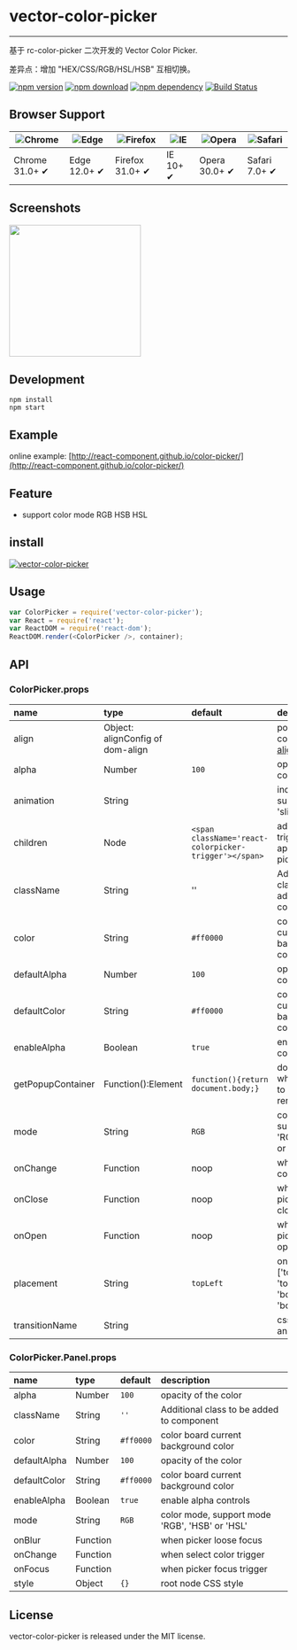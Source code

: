 # vector-color-picker

---

基于 rc-color-picker 二次开发的 Vector Color Picker.

差异点：增加 "HEX/CSS/RGB/HSL/HSB" 互相切换。

[![npm version](http://img.shields.io/npm/v/vector-color-picker.svg)](https://www.npmjs.org/package/vector-color-picker)
[![npm download](http://img.shields.io/npm/dm/vector-color-picker.svg)](https://www.npmjs.org/package/vector-color-picker)
[![npm dependency](https://david-dm.org/react-component/color-picker.svg)](https://david-dm.org/react-component/color-picker)
[![Build Status](https://travis-ci.org/react-component/color-picker.svg?branch=master)](https://travis-ci.org/react-component/color-picker)

## Browser Support

| ![Chrome](https://raw.github.com/alrra/browser-logos/master/src/chrome/chrome_48x48.png) | ![Edge](https://raw.github.com/alrra/browser-logos/master/src/edge/edge_48x48.png) | ![Firefox](https://raw.github.com/alrra/browser-logos/master/src/firefox/firefox_48x48.png) | ![IE](https://raw.github.com/alrra/browser-logos/master/src/archive/internet-explorer_9-11/internet-explorer_9-11_48x48.png) | ![Opera](https://raw.github.com/alrra/browser-logos/master/src/opera/opera_48x48.png) | ![Safari](https://raw.github.com/alrra/browser-logos/master/src/safari/safari_48x48.png) |
| ---------------------------------------------------------------------------------------- | ---------------------------------------------------------------------------------- | ------------------------------------------------------------------------------------------- | ---------------------------------------------------------------------------------------------------------------------------- | ------------------------------------------------------------------------------------- | ---------------------------------------------------------------------------------------- |
| Chrome 31.0+ ✔                                                                           | Edge 12.0+ ✔                                                                       | Firefox 31.0+ ✔                                                                             | IE 10+ ✔                                                                                                                     | Opera 30.0+ ✔                                                                         | Safari 7.0+ ✔                                                                            |

## Screenshots

<img src=https://cloud.githubusercontent.com/assets/1292082/8275606/8608e8f8-18db-11e5-8d10-703253db2a4f.png width=238 />

## Development

```
npm install
npm start
```

## Example

online example: [http://react-component.github.io/color-picker/](http://react-component.github.io/color-picker/)

## Feature

- support color mode RGB HSB HSL

## install

[![vector-color-picker](https://nodei.co/npm/vector-color-picker.png)](https://npmjs.org/package/vector-color-picker)

## Usage

```js
var ColorPicker = require('vector-color-picker');
var React = require('react');
var ReactDOM = require('react-dom');
ReactDOM.render(<ColorPicker />, container);
```

## API

### ColorPicker.props

| name              | type                             | default                                               | description                                                              |
| :---------------- | :------------------------------- | :---------------------------------------------------- | :----------------------------------------------------------------------- |
| align             | Object: alignConfig of dom-align |                                                       | popup 's align config [dom-align](https://github.com/yiminghe/dom-align) |
| alpha             | Number                           | `100`                                                 | opacity of the color                                                     |
| animation         | String                           |                                                       | index.css support 'slide-up'                                             |
| children          | Node                             | `<span className='react-colorpicker-trigger'></span>` | additional trigger appended to picker                                    |
| className         | String                           | ''                                                    | Aditional class to be added to component                                 |
| color             | String                           | `#ff0000`                                             | color board current background color                                     |
| defaultAlpha      | Number                           | `100`                                                 | opacity of the color                                                     |
| defaultColor      | String                           | `#ff0000`                                             | color board current background color                                     |
| enableAlpha       | Boolean                          | `true`                                                | enable alpha controls                                                    |
| getPopupContainer | Function():Element               | `function(){return document.body;}`                   | dom node where picker to be rendered into                                |
| mode              | String                           | `RGB`                                                 | color mode, support mode 'RGB', 'HSB' or 'HSL'                           |
| onChange          | Function                         | noop                                                  | when select color                                                        |
| onClose           | Function                         | noop                                                  | when color picker popup close                                            |
| onOpen            | Function                         | noop                                                  | when color picker popup open                                             |
| placement         | String                           | `topLeft`                                             | one of ['topLeft', 'topRight', 'bottomLeft', 'bottomRight']              |
| transitionName    | String                           |                                                       | css class for animation                                                  |

### ColorPicker.Panel.props

| name         | type     | default   | description                                    |
| :----------- | :------- | :-------- | :--------------------------------------------- |
| alpha        | Number   | `100`     | opacity of the color                           |
| className    | String   | `''`      | Additional class to be added to component      |
| color        | String   | `#ff0000` | color board current background color           |
| defaultAlpha | Number   | `100`     | opacity of the color                           |
| defaultColor | String   | `#ff0000` | color board current background color           |
| enableAlpha  | Boolean  | `true`    | enable alpha controls                          |
| mode         | String   | `RGB`     | color mode, support mode 'RGB', 'HSB' or 'HSL' |
| onBlur       | Function |           | when picker loose focus                        |
| onChange     | Function |           | when select color trigger                      |
| onFocus      | Function |           | when picker focus trigger                      |
| style        | Object   | `{}`      | root node CSS style                            |

## License

vector-color-picker is released under the MIT license.
